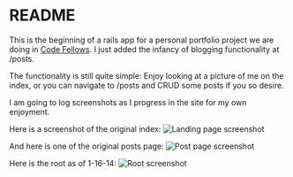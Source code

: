 README
======



This is the beginning of a rails app for a personal portfolio project we are doing in [Code Fellows](http://www.codefellows.org). I just added the infancy of blogging functionality at /posts.

The functionality is still quite simple: Enjoy looking at a picture of me on the index, or you can navigate to /posts and CRUD some posts if you so desire.

I am going to log screenshots as I progress in the site for my own enjoyment.

Here is a screenshot of the original index:
![Landing page screenshot](https://www.dropbox.com/s/ryc9yrp5jswtaq7/firstlandingpage.png?dl=1 "Landing page screenshot")

And here is one of the original posts page:
![Post page screenshot](https://www.dropbox.com/s/zyrzojv77ftkh5y/firstpostspage.png?dl=1 "Post page screenshot")

Here is the root as of 1-16-14:
![Root screenshot](https://www.dropbox.com/s/qgrwxzc3dnow8vy/rootshot.png?dl=1 "Root screenshot")
